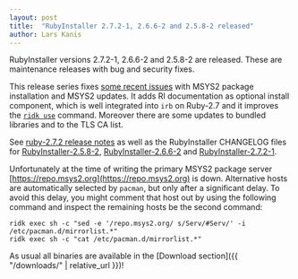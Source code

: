 ```yaml
---
layout: post
title:  "RubyInstaller 2.7.2-1, 2.6.6-2 and 2.5.8-2 released"
author: Lars Kanis
---
```

RubyInstaller versions 2.7.2-1, 2.6.6-2 and 2.5.8-2 are released. These are maintenance releases with bug and security fixes.

This release series fixes [some recent issues](https://github.com/oneclick/rubyinstaller2/issues/184) with MSYS2 package installation and MSYS2 updates.
It adds RI documentation as optional install component, which is well integrated into `irb` on Ruby-2.7 and it improves the [`ridk use`](https://github.com/oneclick/rubyinstaller2/wiki/The-ridk-tool) command.
Moreover there are some updates to bundled libraries and to the TLS CA list.

See [ruby-2.7.2 release notes](https://www.ruby-lang.org/en/news/2020/10/02/ruby-2-7-2-released/) as well as the RubyInstaller CHANGELOG files for [RubyInstaller-2.5.8-2](https://github.com/oneclick/rubyinstaller2/blob/master/CHANGELOG-2.5.md#rubyinstaller-258-2---2020-10-06), [RubyInstaller-2.6.6-2](https://github.com/oneclick/rubyinstaller2/blob/master/CHANGELOG-2.6.md#rubyinstaller-266-2---2020-10-06) and [RubyInstaller-2.7.2-1](https://github.com/oneclick/rubyinstaller2/blob/master/CHANGELOG-2.7.md#rubyinstaller-272-1---2020-10-06).

Unfortunately at the time of writing the primary MSYS2 package server [https://repo.msys2.org](https://repo.msys2.org) is down.
Alternative hosts are automatically selected by `pacman`, but only after a significant delay.
To avoid this delay, you might comment that host out by using the following command and inspect the remaining hosts be the second command:
```
ridk exec sh -c "sed -e '/repo.msys2.org/ s/Serv/#Serv/' -i /etc/pacman.d/mirrorlist.*"
ridk exec sh -c "cat /etc/pacman.d/mirrorlist.*"
```

As usual all binaries are available in the [Download section]({{ "/downloads/" | relative_url }})!
